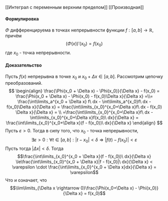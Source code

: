 
[[Интеграл с переменным верхним пределом]]
[[Производная]]
#### Формулировка

$\Phi$ дифференцируема в точках непрерывности функции $f : [a,b] \rightarrow \mathbb R$, причём $$(\Phi(x))'(x_0) = f(x_0)$$
где  $x_0$ - точка непрерывности.
#### Доказательство
Пусть $f(x)$ непрерывна в точке $x_0$ и $x_0 + \Delta x \in [a,b]$. Рассмотрим цепочку преобразований.
$$
\begin{align}
\frac{\Phi(x_0 + \Delta x) - \Phi(x_0)}{\Delta x} - f(x_0) = \frac{\Phi(x_0 + \Delta x) - \Phi(x_0) - f(x_0)\Delta x}{\Delta x} =\\= \frac{\int\limits_a^{x_0 + \Delta x} f\ dx - \int\limits_a^{x_0}f\ dx - f(x_0)\Delta x}{\Delta x} = \frac{\int\limits_{x_0}^{x_0+\Delta x}f\ dx - f(x_0) \Delta x}{\Delta x} = \\ =\frac{\int\limits_{x_0}^{x_0+\Delta x}f\ dx - \int\limits_{x_0}^{x_0+\Delta x}f(x_0)\ dx}{\Delta x} = \frac{\int\limits_{x_0}^{x_0+\Delta x}(f - f(x_0))\ dx}{\Delta x}
\end{align}
$$
Пусть $\varepsilon > 0$. Тогда в силу того, что $x_0$ - точка непрерывности, 
$$\exists \varepsilon > 0 : \forall t \in [a,b] : |t - x_0| < \delta\Rightarrow |f(t) - f(x_0)| < \varepsilon$$
Пусть тогда $|\Delta x| < \delta$. Тогда
$$\frac{\int\limits_{x_0}^{x_0 + \Delta x}(f - f(x_0))\ dx}{\Delta x} \le\frac{\int\limits_{x_0}^{x_0 + \Delta x}|f - f(x_0)|\ dx}{\Delta x} < \varepsilon \cdot \frac{\int\limits_{x_0}^{x_0 + \Delta x}dx}{\Delta x} = \varepsilon$$
Что и означает, что $$\lim\limits_{\Delta x \rightarrow 0}\frac{\Phi(x_0+\Delta x) - \Phi(x_0)}{\Delta x} = f(x_0)$$
